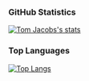 ### GitHub Statistics
[![Tom Jacobs's stats](https://github-readme-stats.vercel.app/api?username=tjacobs131)](https://github.com/anuraghazra/github-readme-stats&theme=transparent&rank_icon=github)

### Top Languages
[![Top Langs](https://github-readme-stats.vercel.app/api/top-langs/?username=tjacobs131)](https://github.com/anuraghazra/github-readme-stats&layout=compact)
